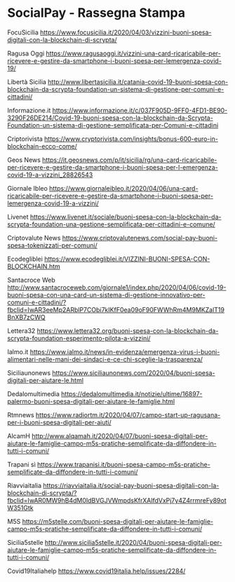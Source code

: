 # SocialPay - Rassegna Stampa

FocuSicilia
https://www.focusicilia.it/2020/04/03/vizzini-buoni-spesa-digitali-con-la-blockchain-di-scrypta/


Ragusa Oggi
https://www.ragusaoggi.it/vizzini-una-card-ricaricabile-per-ricevere-e-gestire-da-smartphone-i-buoni-spesa-per-lemergenza-covid-19/

Libertà Sicilia
http://www.libertasicilia.it/catania-covid-19-buoni-spesa-con-blockchain-da-scrypta-foundation-un-sistema-di-gestione-per-comuni-e-cittadini/

Informazione.it
https://www.informazione.it/c/037F905D-9FF0-4FD1-BE90-3290F26DE214/Covid-19-buoni-spesa-con-la-blockchain-da-Scrypta-Foundation-un-sistema-di-gestione-semplificata-per-Comuni-e-cittadini

Criptorivista
https://www.cryptorivista.com/insights/bonus-600-euro-in-blockchain-ecco-come/

Geos News
https://it.geosnews.com/p/it/sicilia/rg/una-card-ricaricabile-per-ricevere-e-gestire-da-smartphone-i-buoni-spesa-per-l-emergenza-covid-19-a-vizzini_28826543

Giornale Ibleo
https://www.giornaleibleo.it/2020/04/06/una-card-ricaricabile-per-ricevere-e-gestire-da-smartphone-i-buoni-spesa-per-lemergenza-covid-19-a-vizzini/

Livenet
https://www.livenet.it/sociale/buoni-spesa-con-la-blockchain-da-scrypta-foundation-una-gestione-semplificata-per-cittadini-e-comune/

Criptovalute News
https://www.criptovalutenews.com/social-pay-buoni-spesa-tokenizzati-per-comuni/

Ecodegliblei
https://www.ecodegliblei.it/VIZZINI-BUONI-SPESA-CON-BLOCKCHAIN.htm

Santacroce Web
http://www.santacroceweb.com/giornale1/index.php/2020/04/06/covid-19-buoni-spesa-con-una-card-un-sistema-di-gestione-innovativo-per-comuni-e-cittadini/?fbclid=IwAR3eeMp2ARblP7CObi7kIKfF0ea09oF90FWWhRm4M9MKZalT19BnXB7zCWQ

Lettera32
https://www.lettera32.org/buoni-spesa-con-la-blockchain-da-scrypta-foundation-esperimento-pilota-a-vizzini/

Ialmo.it
https://www.ialmo.it/news/in-evidenza/emergenza-virus-i-buoni-alimentari-nelle-mani-dei-sindaci-e-ce-chi-sceglie-la-trasparenza/

Siciliaunonews
https://www.siciliaunonews.com/2020/04/buoni-spesa-digitali-per-aiutare-le.html

Dedalomultimedia
https://dedalomultimedia.it/notizie/ultime/16897-palermo-buoni-spesa-digitali-per-aiutare-le-famiglie.html

Rtmnews
https://www.radiortm.it/2020/04/07/campo-start-up-ragusana-per-i-buoni-spesa-digitali-per-aiuti/

AlcamH
http://www.alqamah.it/2020/04/07/buoni-spesa-digitali-per-aiutare-le-famiglie-campo-m5s-pratiche-semplificate-da-diffondere-in-tutti-i-comuni/

Trapani sì
https://www.trapanisi.it/buoni-spesa-campo-m5s-pratiche-semplificate-da-diffondere-in-tutti-i-comuni/

Riavviaitalia
https://riavviaitalia.it/social-pay-buoni-spesa-digitali-con-la-blockchain-di-scrypta/?fbclid=IwAR0MW9hB4dM0IdBVGJVWmpdsKfrXAlfdVxPj7y4Z4rrmreFy89otW351Gtk

M5S
https://m5stelle.com/buoni-spesa-digitali-per-aiutare-le-famiglie-campo-m5s-pratiche-semplificate-da-diffondere-in-tutti-i-comuni/

Sicilia5stelle
http://www.sicilia5stelle.it/2020/04/buoni-spesa-digitali-per-aiutare-le-famiglie-campo-m5s-pratiche-semplificate-da-diffondere-in-tutti-i-comuni/

Covid19Italiahelp
https://www.covid19italia.help/issues/2284/
